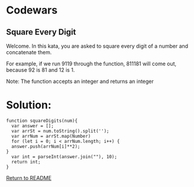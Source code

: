 # Codewars

## Square Every Digit

Welcome. In this kata, you are asked to square every digit of a number and concatenate them.

For example, if we run 9119 through the function, 811181 will come out, because 92 is 81 and 12 is 1.

Note: The function accepts an integer and returns an integer

# Solution:
```
function squareDigits(num){
  var answer = [];
  var arrSt = num.toString().split('');
  var arrNum = arrSt.map(Number)
  for (let i = 0; i < arrNum.length; i++) {
  answer.push(arrNum[i]**2);
}  
  var int = parseInt(answer.join(""), 10);
  return int;
}
```
[Return to README](/README.md)